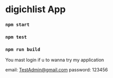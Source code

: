 # digichlist App

### `npm start`

### `npm test`

### `npm run build`

You mast login if u to wanna try my application

email: TestAdmin@gmail.com
password: 123456
